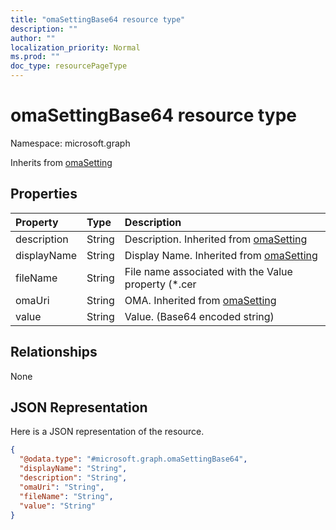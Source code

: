 ```yaml
---
title: "omaSettingBase64 resource type"
description: ""
author: ""
localization_priority: Normal
ms.prod: ""
doc_type: resourcePageType
---
```


# omaSettingBase64 resource type


Namespace: microsoft.graph




Inherits from [omaSetting](../resources/omasetting.md)

## Properties
|Property|Type|Description|
|:---|:---|:---|
|description|String|Description. Inherited from [omaSetting](../resources/omasetting.md)|
|displayName|String|Display Name. Inherited from [omaSetting](../resources/omasetting.md)|
|fileName|String|File name associated with the Value property (*.cer | *.crt | *.p7b | *.bin).|
|omaUri|String|OMA. Inherited from [omaSetting](../resources/omasetting.md)|
|value|String|Value. (Base64 encoded string)|

## Relationships
None

## JSON Representation
Here is a JSON representation of the resource.
<!-- {
  "blockType": "resource",
  "@odata.type": "microsoft.graph.omaSettingBase64"
}
-->
``` json
{
  "@odata.type": "#microsoft.graph.omaSettingBase64",
  "displayName": "String",
  "description": "String",
  "omaUri": "String",
  "fileName": "String",
  "value": "String"
}
```

